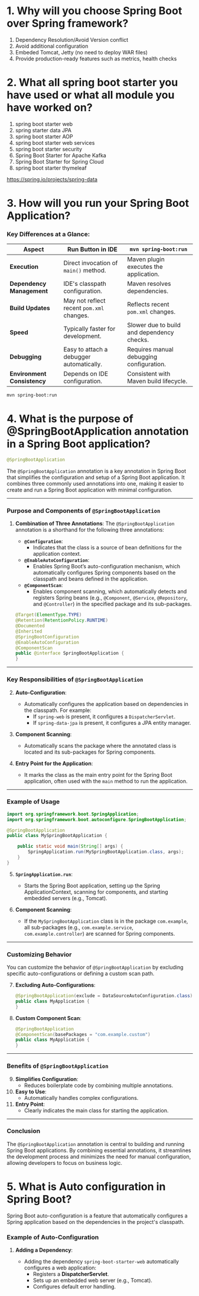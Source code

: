 # 1. Why will you choose Spring Boot over Spring framework?

1. Dependency Resolution/Avoid Version conflict
2. Avoid additional configuration
3. Embeded Tomcat, Jetty (no need to deploy WAR files)
4. Provide production-ready features such as metrics, health checks


# 2. What all spring boot starter you have used or what all module you have worked on?
1. spring boot starter web
2. spring starter data JPA
3. spring boot starter AOP
4. spring boot starter web services
5. spring boot starter security
6. Spring Boot Starter for Apache Kafka
7. Spring Boot Starter for Spring Cloud
8. spring boot starter thymeleaf

https://spring.io/projects/spring-data


# 3. How will you run your Spring Boot Application?

### **Key Differences at a Glance**:

|Aspect|Run Button in IDE|`mvn spring-boot:run`|
|---|---|---|
|**Execution**|Direct invocation of `main()` method.|Maven plugin executes the application.|
|**Dependency Management**|IDE's classpath configuration.|Maven resolves dependencies.|
|**Build Updates**|May not reflect recent `pom.xml` changes.|Reflects recent `pom.xml` changes.|
|**Speed**|Typically faster for development.|Slower due to build and dependency checks.|
|**Debugging**|Easy to attach a debugger automatically.|Requires manual debugging configuration.|
|**Environment Consistency**|Depends on IDE configuration.|Consistent with Maven build lifecycle.|
```sh
mvn spring-boot:run
```


# 4. What is the purpose of @SpringBootApplication annotation in a Spring Boot application?

```java
@SpringBootApplication
```

The `@SpringBootApplication` annotation is a key annotation in Spring Boot that simplifies the configuration and setup of a Spring Boot application. It combines three commonly used annotations into one, making it easier to create and run a Spring Boot application with minimal configuration.

---

### **Purpose and Components of `@SpringBootApplication`**

1. **Combination of Three Annotations**: The `@SpringBootApplication` annotation is a shorthand for the following three annotations:
    
    - **`@Configuration`**:
        - Indicates that the class is a source of bean definitions for the application context.
    - **`@EnableAutoConfiguration`**:
        - Enables Spring Boot’s auto-configuration mechanism, which automatically configures Spring components based on the classpath and beans defined in the application.
    - **`@ComponentScan`**:
        - Enables component scanning, which automatically detects and registers Spring beans (e.g., `@Component`, `@Service`, `@Repository`, and `@Controller`) in the specified package and its sub-packages.
    
    ```java
    @Target(ElementType.TYPE)
    @Retention(RetentionPolicy.RUNTIME)
    @Documented
    @Inherited
    @SpringBootConfiguration
    @EnableAutoConfiguration
    @ComponentScan
    public @interface SpringBootApplication {
    }
    ```
    

---

### **Key Responsibilities of `@SpringBootApplication`**

2. **Auto-Configuration**:
    
    - Automatically configures the application based on dependencies in the classpath. For example:
        - If `spring-web` is present, it configures a `DispatcherServlet`.
        - If `spring-data-jpa` is present, it configures a JPA entity manager.
3. **Component Scanning**:
    
    - Automatically scans the package where the annotated class is located and its sub-packages for Spring components.
4. **Entry Point for the Application**:
    
    - It marks the class as the main entry point for the Spring Boot application, often used with the `main` method to run the application.

---

### **Example of Usage**

```java
import org.springframework.boot.SpringApplication;
import org.springframework.boot.autoconfigure.SpringBootApplication;

@SpringBootApplication
public class MySpringBootApplication {

    public static void main(String[] args) {
        SpringApplication.run(MySpringBootApplication.class, args);
    }
}
```

5. **`SpringApplication.run`**:
    
    - Starts the Spring Boot application, setting up the Spring ApplicationContext, scanning for components, and starting embedded servers (e.g., Tomcat).
6. **Component Scanning**:
    
    - If the `MySpringBootApplication` class is in the package `com.example`, all sub-packages (e.g., `com.example.service`, `com.example.controller`) are scanned for Spring components.

---

### **Customizing Behavior**

You can customize the behavior of `@SpringBootApplication` by excluding specific auto-configurations or defining a custom scan path.

7. **Excluding Auto-Configurations**:
    
    ```java
    @SpringBootApplication(exclude = DataSourceAutoConfiguration.class)
    public class MyApplication {
    }
    ```
    
8. **Custom Component Scan**:
    
    ```java
    @SpringBootApplication
    @ComponentScan(basePackages = "com.example.custom")
    public class MyApplication {
    }
    ```
    

---

### **Benefits of `@SpringBootApplication`**

9. **Simplifies Configuration**:
    - Reduces boilerplate code by combining multiple annotations.
10. **Easy to Use**:
    - Automatically handles complex configurations.
11. **Entry Point**:
    - Clearly indicates the main class for starting the application.

---

### **Conclusion**

The `@SpringBootApplication` annotation is central to building and running Spring Boot applications. By combining essential annotations, it streamlines the development process and minimizes the need for manual configuration, allowing developers to focus on business logic.


# 5. What is Auto configuration in Spring Boot?

Spring Boot auto-configuration is a feature that automatically configures a Spring application based on the dependencies in the project's classpath.
### **Example of Auto-Configuration**

1. **Adding a Dependency**:
    
    - Adding the dependency `spring-boot-starter-web` automatically configures a web application:
        - Registers a **DispatcherServlet**.
        - Sets up an embedded web server (e.g., Tomcat).
        - Configures default error handling.



